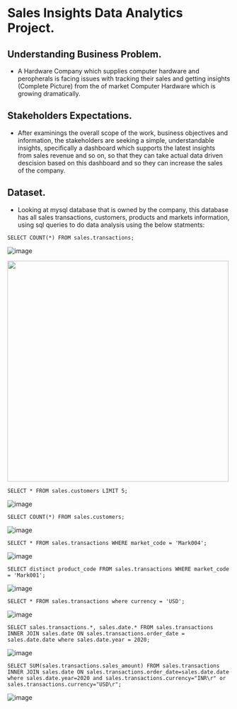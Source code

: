 # Sales Insights Data Analytics Project.

## Understanding Business Problem.

* A Hardware Company which supplies computer hardware and peropherals is facing issues with tracking their sales and getting insights (Complete Picture) from the of market Computer Hardware which is growing dramatically.

## Stakeholders Expectations.

* After examinings the overall scope of the work, business objectives and information, the stakeholders are seeking a simple, understandable insights, specifically a dashboard which supports the latest insights from sales revenue and so on, so that they can take actual data driven descision based on this dashboard and so they can increase the sales of the company.

## Dataset.

* Looking at mysql database that is owned by the company, this database has all sales transactions, customers, products and markets information, using sql queries to do data analysis using the below statments:

`SELECT COUNT(*) FROM sales.transactions;`

![image](https://user-images.githubusercontent.com/62806731/206692756-d8b0f717-c4fc-4ff9-8809-b2087f58f07b.png)

<img src="https://user-images.githubusercontent.com/62806731/206692756-d8b0f717-c4fc-4ff9-8809-b2087f58f07b.png" width="500">
  
`SELECT * FROM sales.customers LIMIT 5;`
 
![image](https://user-images.githubusercontent.com/62806731/206692840-23163a53-e468-42ec-9e2d-4528060e888a.png)
 
`SELECT COUNT(*) FROM sales.customers;`

![image](https://user-images.githubusercontent.com/62806731/206692926-ffe8b444-74e3-466b-b3e1-fa3c01b7ef33.png)

`SELECT * FROM sales.transactions WHERE market_code = 'Mark004';`

![image](https://user-images.githubusercontent.com/62806731/206693013-b2e2b644-e1b9-4791-80e7-fde53d4b46a1.png)

`SELECT distinct product_code FROM sales.transactions WHERE market_code = 'Mark001';`

![image](https://user-images.githubusercontent.com/62806731/206693101-d5e545c6-8671-41ed-aef4-0891a4295789.png)

`SELECT * FROM sales.transactions where currency = 'USD';`

![image](https://user-images.githubusercontent.com/62806731/206694006-3b33e0c6-90f7-4355-b529-6fc936abf7c9.png)

`SELECT sales.transactions.*, sales.date.* FROM sales.transactions INNER JOIN sales.date ON sales.transactions.order_date = sales.date.date where sales.date.year = 2020;`

![image](https://user-images.githubusercontent.com/62806731/206700222-69497ba3-dbaf-4a28-a510-ee73c34ee5e2.png)

`SELECT SUM(sales.transactions.sales_amount) FROM sales.transactions INNER JOIN sales.date ON sales.transactions.order_date=sales.date.date where sales.date.year=2020 and sales.transactions.currency="INR\r" or sales.transactions.currency="USD\r";`

![image](https://user-images.githubusercontent.com/62806731/206704761-e2a6740d-3c50-4ad0-8667-1ee00848b631.png)







